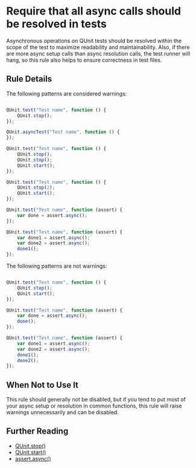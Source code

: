 # Require that all async calls should be resolved in tests

Asynchronous operations on QUnit tests should be resolved within the scope of
the test to maximize readability and maintainability. Also, if there are more
async setup calls than async resolution calls, the test runner will hang, so
this rule also helps to ensure correctness in test files.

## Rule Details

The following patterns are considered warnings:

```js

QUnit.test("Test name", function () {
    QUnit.stop();
});

QUnit.asyncTest("Test name", function () {
});

QUnit.test("Test name", function () {
    QUnit.stop();
    QUnit.stop();
    QUnit.start();
});

QUnit.test("Test name", function () {
    QUnit.stop(2);
    QUnit.start();
});

QUnit.test("Test name", function (assert) {
    var done = assert.async();
});

QUnit.test("Test name", function (assert) {
    var done1 = assert.async();
    var done2 = assert.async();
    done1();
});

```

The following patterns are not warnings:

```js

QUnit.test("Test name", function () {
    QUnit.stop();
    QUnit.start();
});

QUnit.test("Test name", function (assert) {
    var done = assert.async();
    done();
});

QUnit.test("Test name", function (assert) {
    var done1 = assert.async();
    var done2 = assert.async();
    done1();
    done2();
});

```

## When Not to Use It

This rule should generally not be disabled, but if you tend to put most of your
async setup or resolution in common functions, this rule will raise warnings
unnecessarily and can be disabled.

## Further Reading

* [QUnit.stop()](https://api.qunitjs.com/QUnit.stop/)
* [QUnit.start()](https://api.qunitjs.com/QUnit.start/)
* [assert.async()](https://api.qunitjs.com/async/)
